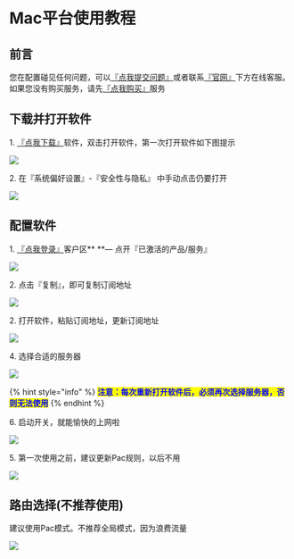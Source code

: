 # Mac平台使用教程

## **前言**

您在配置碰见任何问题，可以[『点我提交问题』](https://www.lengjiao.me/submitticket.php)或者联系[『官网』](https://www.lengjiao.me)下方在线客服。如果您没有购买服务，请先[『点我购买』](https://www.lengjiao.me/cart.php)服务

## 下载并打开软件

1\. [『点我下载』](https://download.fastgit.org/yanue/V2rayU/releases/download/3.2.0/V2rayU.dmg)软件，双击打开软件，第一次打开软件如下图提示

![](https://cdn.jsdelivr.net/gh/LengJiaoSupport/LengJiaoSupport/2v/DocsPictures/m00.png)

2\. 在『系统偏好设置』-『安全性与隐私』 中手动点击仍要打开

![](https://cdn.jsdelivr.net/gh/LengJiaoSupport/LengJiaoSupport/2v/DocsPictures/m01.png)

## 配置软件

&#x20;1\. [『点我登录』](https://www.lengjiao.me/clientarea.php)客户区** **— 点开『已激活的产品/服务』

![](https://cdn.jsdelivr.net/gh/LengJiaoSupport/LengJiaoSupport/2v/DocsPictures/m02.png)

2\. 点击『复制』，即可复制订阅地址

![](https://cdn.jsdelivr.net/gh/LengJiaoSupport/LengJiaoSupport/2v/DocsPictures/m03.png)

2\. 打开软件，粘贴订阅地址，更新订阅地址

![](https://cdn.jsdelivr.net/gh/LengJiaoSupport/LengJiaoSupport/2v/DocsPictures/m04.png)

4\. 选择合适的服务器

![](https://cdn.jsdelivr.net/gh/LengJiaoSupport/LengJiaoSupport/2v/DocsPictures/m05.png)

{% hint style="info" %}
<mark style="color:blue;">**注意：每次重新打开软件后，必须再次选择服务器，否则无法使用**</mark>
{% endhint %}

6\.  启动开关，就能愉快的上网啦

![](https://cdn.jsdelivr.net/gh/LengJiaoSupport/LengJiaoSupport/2v/DocsPictures/m06.png)

5\. 第一次使用之前，建议更新Pac规则，以后不用

![](https://cdn.jsdelivr.net/gh/LengJiaoSupport/LengJiaoSupport/2v/DocsPictures/m07.png)

## 路由选择(不推荐使用)

建议使用Pac模式。不推荐全局模式，因为浪费流量

![](https://cdn.jsdelivr.net/gh/LengJiaoSupport/LengJiaoSupport/2v/DocsPictures/m08.png)
